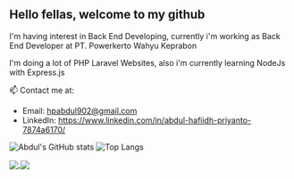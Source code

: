 ## Hello fellas, welcome to my github
I'm having interest in Back End Developing, currently i'm working as Back End Developer at PT. Powerkerto Wahyu Keprabon

I'm doing a lot of PHP Laravel Websites, also i'm currently learning NodeJs with Express.js

📫 Contact me at: 
- Email: hpabdul902@gmail.com
- LinkedIn: https://www.linkedin.com/in/abdul-hafiidh-priyanto-7874a6170/

<!--
**abdulhp/abdulhp** is a ✨ _special_ ✨ repository because its `README.md` (this file) appears on your GitHub profile.

Here are some ideas to get you started:

- 🔭 I’m currently working on ...
- 🌱 I’m currently learning ...
- 👯 I’m looking to collaborate on ...
- 🤔 I’m looking for help with ...
- 💬 Ask me about ...
- 📫 How to reach me: ...
- 😄 Pronouns: ...
- ⚡ Fun fact: ...
-->

![Abdul's GitHub stats](https://github-readme-stats.vercel.app/api?username=abdulhp&count_private=true&show_icons=true&include_all_commits=true)
![Top Langs](https://github-readme-stats.vercel.app/api/top-langs/?username=abdulhp&layout=compact&count_private=true)

<a href="https://github.com/abdulhp">
  <img align="center" src="https://github-readme-stats.vercel.app/api?username=abdulhp&count_private=true&show_icons=true&include_all_commits=true" />
</a>
<a href="https://github.com/abdulhp">
  <img align="center" src="https://github-readme-stats.vercel.app/api/top-langs/?username=abdulhp&layout=compact&count_private=true" />
</a>
